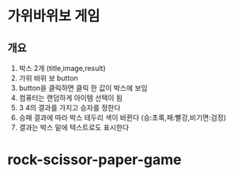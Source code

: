 # 가위바위보 게임

## 개요

1. 박스 2개 (title,image,result)
2. 가위 바위 보 button
3. button을 클릭하면 클릭 한 값이 박스에 보임
4. 컴퓨터는 랜덤하게 아이템 선택이 됨
5. 3 4의 결과를 가지고 승자를 정한다
6. 승패 결과에 따라 박스 테두리 색이 바뀐다 (승:초록,패:빨강,비기면:검정)
7. 결과는 박스 밑에 텍스트로도 표시한다
# rock-scissor-paper-game
